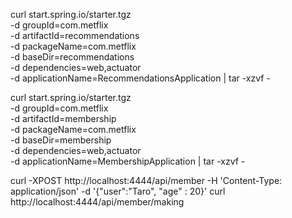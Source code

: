 curl start.spring.io/starter.tgz \
	   -d groupId=com.metflix \
       -d artifactId=recommendations \
       -d packageName=com.metflix \
       -d baseDir=recommendations \
       -d dependencies=web,actuator \
       -d applicationName=RecommendationsApplication | tar -xzvf -


curl start.spring.io/starter.tgz \
	   -d groupId=com.metflix \
       -d artifactId=membership \
       -d packageName=com.metflix \
       -d baseDir=membership \
       -d dependencies=web,actuator \
       -d applicationName=MembershipApplication | tar -xzvf -



curl -XPOST http://localhost:4444/api/member -H 'Content-Type: application/json' -d '{"user":"Taro", "age" : 20}'
curl http://localhost:4444/api/member/making